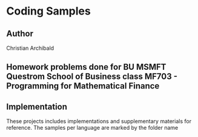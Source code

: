 # Coding Samples

## Author
Christian Archibald

## Homework problems done for BU MSMFT Questrom School of Business class MF703 - Programming for Mathematical Finance

## Implementation
These projects includes implementations and supplementary materials for reference. The samples per language are marked by the folder name
